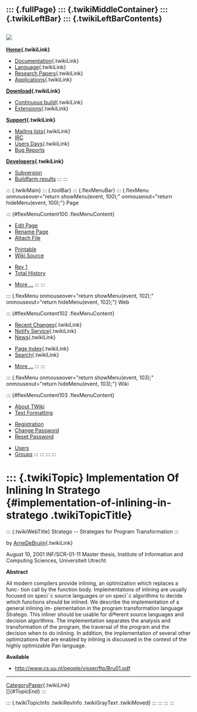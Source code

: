 ::: {.fullPage}
::: {.twikiMiddleContainer}
::: {.twikiLeftBar}
::: {.twikiLeftBarContents}
  ----------------------------------------------------------------------------------
  [![](../pub/Stratego/StrategoLogo/StrategoLogoTextlessWhite-100px.png)](WebHome)
  ----------------------------------------------------------------------------------

**[Home](WebHome){.twikiLink}**

-   [Documentation](StrategoDocumentation){.twikiLink}
-   [Language](StrategoLanguage){.twikiLink}
-   [Research Papers](StrategoPublications){.twikiLink}
-   [Applications](StrategoApplication){.twikiLink}

**[Download](StrategoDownload){.twikiLink}**

-   [Continuous build](ContinuousBuild){.twikiLink}
-   [Extensions](AdditionalPackageDownload){.twikiLink}

**[Support](StrategoSupport){.twikiLink}**

-   [Mailing lists](MailingList){.twikiLink}
-   [IRC](irc://irc.freenode.net/#stratego)
-   [Users Days](StrategoUsersDay){.twikiLink}
-   [Bug Reports](http://yellowgrass.org/project/StrategoXT)

**[Developers](StrategoDev){.twikiLink}**

-   [Subversion](https://svn.strategoxt.org/repos/StrategoXT/strategoxt/trunk)
-   [Buildfarm
    results](http://hydra.nixos.org/jobset/strategoxt/strategoxt-release/all)
:::
:::

::: {.twikiMain}
::: {.toolBar}
::: {.flexMenuBar}
::: {.flexMenu onmouseover="return showMenu(event, 100);" onmouseout="return hideMenu(event, 100);"}
Page

::: {#flexMenuContent100 .flexMenuContent}
-   [Edit
    Page](http://www.program-transformation.org/edit/Stratego/ImplementationOfInliningInStratego?t=1536825428)
-   [Rename
    Page](http://www.program-transformation.org/rename/Stratego/ImplementationOfInliningInStratego)
-   [Attach
    File](http://www.program-transformation.org/attach/Stratego/ImplementationOfInliningInStratego)

<!-- -->

-   [Printable](http://www.program-transformation.org/view/Stratego/ImplementationOfInliningInStratego?skin=print.pattern)
-   [Wiki
    Source](http://www.program-transformation.org/view/Stratego/ImplementationOfInliningInStratego?skin=text&raw=on&contenttype=text/plain)

<!-- -->

-   [Rev
    1](http://www.program-transformation.org/view/Stratego/ImplementationOfInliningInStratego?rev=1.1)
-   [Total
    History](http://www.program-transformation.org/rdiff/Stratego/ImplementationOfInliningInStratego)

<!-- -->

-   [More
    \...](http://www.program-transformation.org/oops/Stratego/ImplementationOfInliningInStratego?template=oopsmore&param1=1.1&param2=1.1)
:::
:::

::: {.flexMenu onmouseover="return showMenu(event, 102);" onmouseout="return hideMenu(event, 102);"}
Web

::: {#flexMenuContent102 .flexMenuContent}
-   [Recent Changes](WebChanges){.twikiLink}
-   [Notify Service](WebNotify){.twikiLink}
-   [News](WebNews){.twikiLink}

<!-- -->

-   [Page Index](WebIndex){.twikiLink}
-   [Search](WebSearch){.twikiLink}

<!-- -->

-   [More
    \...](http://www.program-transformation.org/oops/Stratego/ImplementationOfInliningInStratego?template=oopsmore&param1=1.1&param2=1.1)
:::
:::

::: {.flexMenu onmouseover="return showMenu(event, 103);" onmouseout="return hideMenu(event, 103);"}
Wiki

::: {#flexMenuContent103 .flexMenuContent}
-   [About
    TWiki](http://www.program-transformation.org/view/TWiki/WebHome)
-   [Text
    Formatting](http://www.program-transformation.org/view/TWiki/TextFormattingRules)

<!-- -->

-   [Registration](http://www.program-transformation.org/view/TWiki/TWikiRegistration)
-   [Change
    Password](http://www.program-transformation.org/view/TWiki/ChangePassword)
-   [Reset
    Password](http://www.program-transformation.org/view/TWiki/ResetPassword)

<!-- -->

-   [Users](http://www.program-transformation.org/view/Main/TWikiUsers)
-   [Groups](http://www.program-transformation.org/view/Main/TWikiGroups)
:::
:::
:::
:::

::: {.twikiTopic}
Implementation Of Inlining In Stratego {#implementation-of-inlining-in-stratego .twikiTopicTitle}
======================================

::: {.twikiWebTitle}
Stratego \-- Strategies for Program Transformation
:::

by [ArneDeBruijn](../Transform/ArneDeBruijn){.twikiLink}

August 10, 2001 INF/SCR-01-11 Master thesis, Institute of Information
and Computing Sciences, Universiteit Utrecht

**Abstract**

All modern compilers provide inlining, an optimization which replaces a
func- tion call by the function body. Implementations of inlining are
usually focused on speci¯c source languages or on speci¯c algorithms to
decide which functions should be inlined. We describe the implementation
of a general inlining im- plementation in the program transformation
language Stratego. This inliner should be usable for di®erent source
languages and decision algorithms. The implementation separates the
analysis and transformation of the program, the traversal of the program
and the decision when to do inlining. In addition, the implementation of
several other optimizations that are enabled by inlining is discussed in
the context of the highly optimizable Pan language.

**Available**

-   <http://www.cs.uu.nl/people/visser/ftp/Bru01.pdf>

------------------------------------------------------------------------

[CategoryPaper](../Transform/CategoryPaper){.twikiLink}\
[]{#TopicEnd}
:::

::: {.twikiTopicInfo .twikiRevInfo .twikiGrayText .twikiMoved}
:::
:::
:::
:::
